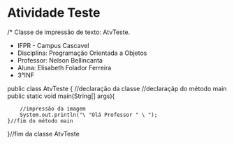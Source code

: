 # Atividade Teste 
/* Classe de impressão de texto: AtvTeste. 
* IFPR - Campus Cascavel 
* Disciplina: Programação Orientada a Objetos 
* Professor: Nelson Bellincanta
* Aluna: Elisabeth Folador Ferreira 
* 3°INF 



public class AtvTeste { //declaração da classe 
    //declaraçãp do método main   
    public static void main(String[] args){
    
        //impressão da imagem     
        System.out.println("\ "Olá Professor " \ ");
    }//fim do método main 
}//fim da classe AtvTeste

